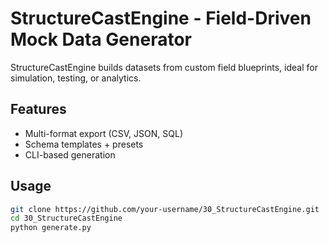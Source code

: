 # StructureCastEngine - Field-Driven Mock Data Generator

StructureCastEngine builds datasets from custom field blueprints, ideal for simulation, testing, or analytics.

## Features
- Multi-format export (CSV, JSON, SQL)  
- Schema templates + presets  
- CLI-based generation  

## Usage
```bash
git clone https://github.com/your-username/30_StructureCastEngine.git
cd 30_StructureCastEngine
python generate.py
